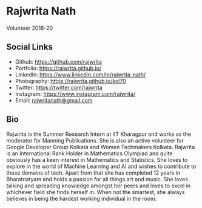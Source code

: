 # Rajwrita Nath
Volunteer  2018-20

## Social Links
- Github: https://github.com/rajwrita
- Portfolio: https://rajwrita.github.io/
- LinkedIn: https://www.linkedin.com/in/rajwrita-nath/
- Photography: https://rajwrita.github.io/kol70
- Twitter: https://twitter.com/rajwrita
- Instagram: https://www.instagram.com/rajwrita/
- Email: rajwritanath@gmail.com 

## Bio

Rajwrita is the Summer Research Intern at IIT Kharagpur and works as the moderator for Manning Publications. She is also an active volunteer for Google Developer Group Kolkata and Women Techmakers Kolkata. Rajwrita is an International Rank Holder in Mathematics Olympiad and quite obviously has a keen interest in Mathematics and Statistics. She loves to explore in the world of Machine Learning and AI and wishes to contribute to these domains of tech. 
Apart from that she has completed 12 years in Bharatnatyam and holds a passion for all things art and music. 
She loves talking and spreading knowledge amongst her peers and loves to excel in whichever field she finds herself in. 
When not the smartest, she always believes in being the hardest working individual in the room. 
